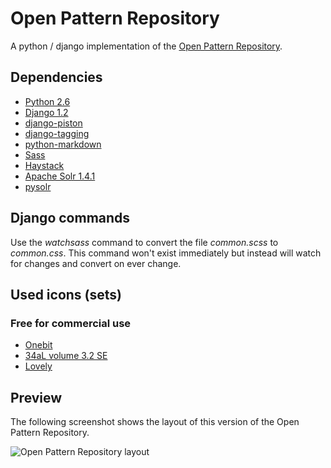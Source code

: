 Open Pattern Repository
==================
A python / django implementation of the [Open Pattern Repository](http://code.google.com/p/openpatternrepository/ "The OPR hosted on google code.").

Dependencies
------------------
- [Python 2.6](http://www.python.de/ "Python homepage")
- [Django 1.2](http://www.djangoproject.com/ "Django homepage")
- [django-piston](https://bitbucket.org/jespern/django-piston/wiki/Home "django-piston homepage")
- [django-tagging](http://code.google.com/p/django-tagging/ "django-tagging homepage")
- [python-markdown](http://www.freewisdom.org/projects/python-markdown/ "python-markdown homepage")
- [Sass](http://sass-lang.com/ "Sass homepage")
- [Haystack](http://haystacksearch.org/ "Project homepage")
- [Apache Solr 1.4.1](http://lucene.apache.org/solr/ "Project hosted on apache.org")
- [pysolr](http://pypi.python.org/pypi/pysolr/ "pysolr homepage")


Django commands
------------------
Use the *watchsass* command to convert the file *common.scss* to *common.css*. This command won't exist immediately but instead will watch for changes and convert on ever change.

Used icons (sets)
------------------

### Free for commercial use

- [Onebit](http://www.icojoy.com/articles/44/ "Onebit")
- [34aL volume 3.2 SE](http://www.iconfinder.com/browse/iconset/icojoy/ "Iconset homepage")
- [Lovely](http://www.iconfinder.com/browse/iconset/lovely/#readme "Iconset homepage")

Preview
------------------
The following screenshot shows the layout of this version of the Open Pattern Repository.

![Open Pattern Repository layout](http://bripkens.de/images/dopr-preview.png "Open Pattern Repository layout")